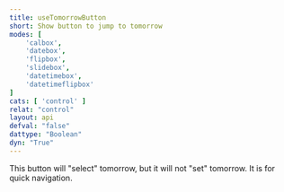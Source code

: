 ```yaml
---
title: useTomorrowButton
short: Show button to jump to tomorrow
modes: [
	'calbox',
	'datebox',
	'flipbox',
	'slidebox',
	'datetimebox',
	'datetimeflipbox'
]
cats: [ 'control' ]
relat: "control"
layout: api
defval: "false"
dattype: "Boolean"
dyn: "True"
---
```


This button will "select" tomorrow, but it will not "set" tomorrow.  It is for quick navigation.


